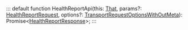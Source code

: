 :::
default function HealthReportApi(this: [That](./That.md), params?: [HealthReportRequest](./HealthReportRequest.md), options?: [TransportRequestOptionsWithOutMeta](./TransportRequestOptionsWithOutMeta.md)): Promise<[HealthReportResponse](./HealthReportResponse.md)>;
:::
